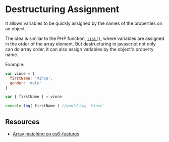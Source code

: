 # Destructuring Assignment

It allows variables to be quickly assigned by the names of the properties on an object.

The idea is similar to the PHP function, [`list()`](http://php.net/manual/en/function.list.php), where variables are assigned in the order of the array element.  But destructuring in javascript not only can do array order, it can also assign variables by the object's property name.

Example:

```js
var vince = {
  firstName: 'Vince',
  gender: 'male'
}

var { firstName } = vince

console.log( firstName ) //would log `Vince`
```

## Resources
* [Array matching on es6-features](http://es6-features.org/#ArrayMatching)
